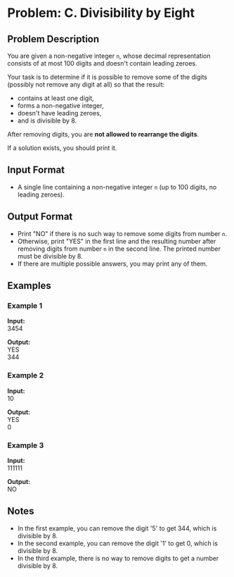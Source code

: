 
# Problem: C. Divisibility by Eight

## Problem Description

You are given a non-negative integer `n`, whose decimal representation consists of at most 100 digits and doesn't contain leading zeroes.

Your task is to determine if it is possible to remove some of the digits (possibly not remove any digit at all) so that the result:
- contains at least one digit,
- forms a non-negative integer,
- doesn't have leading zeroes,
- and is divisible by 8.

After removing digits, you are **not allowed to rearrange the digits**.

If a solution exists, you should print it.

## Input Format

- A single line containing a non-negative integer `n` (up to 100 digits, no leading zeroes).

## Output Format

- Print "NO" if there is no such way to remove some digits from number `n`.
- Otherwise, print "YES" in the first line and the resulting number after removing digits from number `n` in the second line. The printed number must be divisible by 8.
- If there are multiple possible answers, you may print any of them.

## Examples

### Example 1

**Input:**  
3454

**Output:**  
YES  
344

### Example 2

**Input:**  
10

**Output:**  
YES  
0

### Example 3

**Input:**  
111111

**Output:**  
NO

## Notes

- In the first example, you can remove the digit '5' to get 344, which is divisible by 8.
- In the second example, you can remove the digit '1' to get 0, which is divisible by 8.
- In the third example, there is no way to remove digits to get a number divisible by 8.